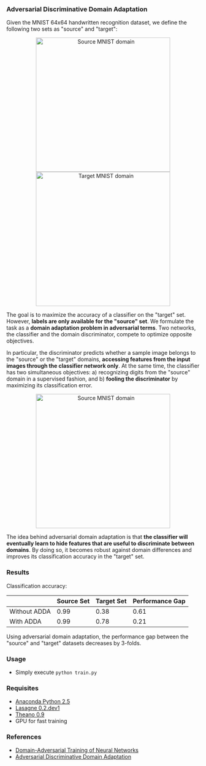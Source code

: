### Adversarial Discriminative Domain Adaptation

Given the MNIST 64x64 handwritten recognition dataset, we define the following two sets as "source" and "target":

<p align="center">
<img src="/resources/source_domain.png" alt="Source MNIST domain" height="350">
<img src="/resources/target_domain.png" alt="Target MNIST domain" height="350">
</p>

The goal is to maximize the accuracy of a classifier on the "target" set. However, **labels are only available for the "source" set**. We formulate the task as a **domain adaptation problem in adversarial terms**. Two networks, the classifier and the domain discriminator, compete to optimize opposite objectives. 

In particular, the discriminator predicts whether a sample image belongs to the "source" or the "target" domains, **accessing features from the input images through the classifier network only**. At the same time, the classifier has two simultaneous objectives: a) recognizing digits from the "source" domain in a supervised fashion, and b) **fooling the discriminator** by maximizing its classification error.

<p align="center">
<img src="/resources/network.png" alt="Source MNIST domain" height="350">
</p>

The idea behind adversarial domain adaptation is that **the classifier will eventually learn to hide features that are useful to discriminate between domains**. By doing so, it becomes robust against domain differences and improves its classification accuracy in the "target" set.

### Results

Classification accuracy:

|               | Source Set    | Target Set    | Performance Gap |
| ------------- | ------------- | ------------- | --------------- |
| Without ADDA  | 0.99          | 0.38          | 0.61            |
| With ADDA     | 0.99          | 0.78          | 0.21            |

Using adversarial domain adaptation, the performance gap between the "source" and "target" datasets decreases by 3-folds.

### Usage

- Simply execute ```python train.py```

### Requisites

- [Anaconda Python 2.5](https://www.continuum.io/downloads)
- [Lasagne 0.2.dev1](http://lasagne.readthedocs.io/)
- [Theano 0.9](http://deeplearning.net/software/theano/)
- GPU for fast training

### References

- [Domain-Adversarial Training of Neural Networks](https://arxiv.org/abs/1505.07818)
- [Adversarial Discriminative Domain Adaptation](https://arxiv.org/abs/1702.05464)
